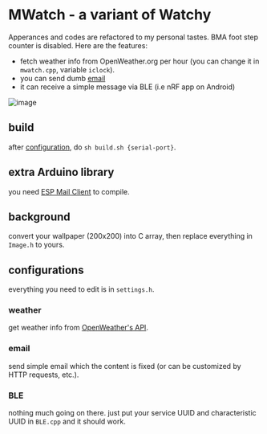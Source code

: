 # MWatch - a variant of Watchy

Apperances and codes are refactored to my personal tastes. BMA foot step counter is disabled. Here are the features:
- fetch weather info from OpenWeather.org per hour (you can change it in `mwatch.cpp`, variable `iclock`).
- you can send dumb [email](#email)
- it can receive a simple message via BLE (i.e nRF app on Android) 

![image](https://github.com/Maskil/MWatch/assets/45069462/9129ee5c-ee65-4710-ad66-9876fa82d97a)

## build

after [configuration](#configurations), do `sh build.sh {serial-port}`.

## extra Arduino library

you need [ESP Mail Client](https://www.arduino.cc/reference/en/libraries/esp-mail-client/) to compile.

## background

convert your wallpaper (200x200) into C array, then replace everything in `Image.h` to yours.


## configurations

everything you need to edit is in `settings.h`.

### weather

get weather info from [OpenWeather's API](https://openweathermap.org/current).

### email

send simple email which the content is fixed (or can be customized by HTTP requests, etc.).

### BLE

nothing much going on there. just put your service UUID and characteristic UUID in `BLE.cpp` and it should work.

